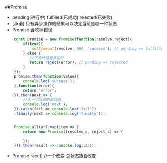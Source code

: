 ##Promise
- pending(进行中) fulfilled(已成功) rejected(已失败)
- [承诺] 只有异步操作的结果可以决定当前是哪一种状态
- Promise 会吃掉错误
```javascript
    const promise = new Promise(function(resolve,reject){
        if(true){
            setTimeout(resolve, 600, 'success'); // pending => fulfilled
        } else {
           //不会终结程序运行
           return reject(error); // pending => rejected
        }
    });
    promise.then(function(value){
        console.log('success');
    },function(error){
        return 'error';
    }).then(next => {
        //上一个回调的返回值
        console.log('next');
    }).catch(fail => console.log('fail'))
    .finally(next => console.log('finally'));


    Promise.all(url.map(item => {
        return new Promise((resolve_c, reject_c) => {
            
        });
    })).then(result => console.log(123));
```
- Promise.race()    //一个改变 总状态跟着改变
